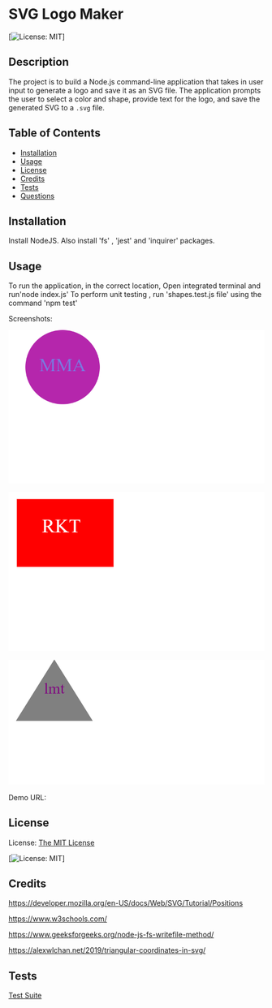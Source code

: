 # SVG Logo Maker
  
  [![License: MIT](https://img.shields.io/badge/License-MIT-yellow.svg)]

## Description

The project is to build a Node.js command-line application that takes in user input to generate a logo and save it as an SVG file. The application prompts the user to select a color and shape, provide text for the logo, and save the generated SVG to a `.svg` file.

## Table of Contents

- [Installation](#installation)
- [Usage](#usage)
- [License](#license)
- [Credits](#credits)
- [Tests](#tests)
- [Questions](#questions)

## Installation

Install NodeJS. Also install 'fs' , 'jest' and 'inquirer' packages.

## Usage

To run the application, in the correct location, Open integrated terminal and run'node index.js'
To perform unit testing , run 'shapes.test.js file' using the command 'npm test'

Screenshots: 

![Example for Circle](/images/Circle_logo-svg.png)

![Example for Square](/images/Square_logo-svg.png)

![Example for Triangle](/images/Triangle-logo-svg.png)

Demo URL:

## License

License: [The MIT License](https://opensource.org/licenses/MIT)

[![License: MIT](https://img.shields.io/badge/License-MIT-yellow.svg)]

## Credits
https://developer.mozilla.org/en-US/docs/Web/SVG/Tutorial/Positions

https://www.w3schools.com/

https://www.geeksforgeeks.org/node-js-fs-writefile-method/

https://alexwlchan.net/2019/triangular-coordinates-in-svg/

## Tests

[Test Suite](/lib/shapes.test.js)



